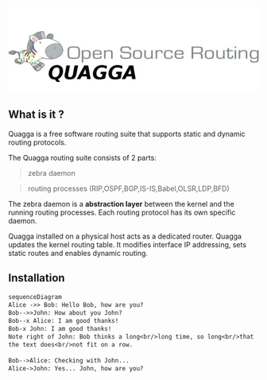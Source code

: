 ![](./resources/freeOsRouting.jpg)
## What is it ?
Quagga is a free software routing suite that supports static and dynamic routing protocols.

The Quagga routing suite consists of 2 parts:

> zebra daemon

> routing processes (RIP,OSPF,BGP,IS-IS,Babel,OLSR,LDP,BFD)

The zebra daemon is a **abstraction layer** between the kernel and the running routing processes. Each routing protocol has its own specific daemon.

Quagga installed on a physical host acts as a dedicated router. Quagga updates the kernel routing table. It modifies interface IP addressing, sets static routes and enables dynamic routing.

## Installation

```mermaid
sequenceDiagram
Alice ->> Bob: Hello Bob, how are you?
Bob-->>John: How about you John?
Bob--x Alice: I am good thanks!
Bob-x John: I am good thanks!
Note right of John: Bob thinks a long<br/>long time, so long<br/>that the text does<br/>not fit on a row.

Bob-->Alice: Checking with John...
Alice->John: Yes... John, how are you?
```